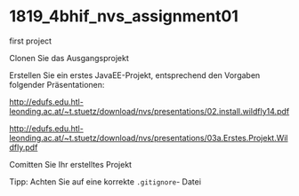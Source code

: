 # 1819_4bhif_nvs_assignment01
first project

Clonen Sie das Ausgangsprojekt

Erstellen Sie ein erstes JavaEE-Projekt, entsprechend den Vorgaben folgender Präsentationen:

<http://edufs.edu.htl-leonding.ac.at/~t.stuetz/download/nvs/presentations/02.install.wildfly14.pdf>

<http://edufs.edu.htl-leonding.ac.at/~t.stuetz/download/nvs/presentations/03a.Erstes.Projekt.Wildfly.pdf>

Comitten Sie Ihr erstelltes Projekt

Tipp: Achten Sie auf eine korrekte `.gitignore`- Datei

